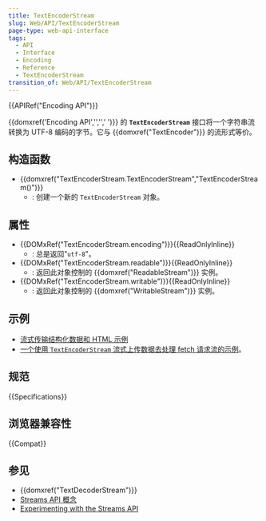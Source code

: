 ```yaml
---
title: TextEncoderStream
slug: Web/API/TextEncoderStream
page-type: web-api-interface
tags:
  - API
  - Interface
  - Encoding
  - Reference
  - TextEncoderStream
transition_of: Web/API/TextEncoderStream
---
```

{{APIRef("Encoding API")}}

{{domxref('Encoding API','','',' ')}} 的 **`TextEncoderStream`** 接口将一个字符串流转换为 UTF-8 编码的字节。它与 {{domxref("TextEncoder")}} 的流形式等价。

## 构造函数

- {{domxref("TextEncoderStream.TextEncoderStream","TextEncoderStream()")}}
  - : 创建一个新的 `TextEncoderStream` 对象。

## 属性

- {{DOMxRef("TextEncoderStream.encoding")}}{{ReadOnlyInline}}
  - : 总是返回"`utf-8`"。
- {{DOMxRef("TextEncoderStream.readable")}}{{ReadOnlyInline}}
  - : 返回此对象控制的 {{domxref("ReadableStream")}} 实例。
- {{DOMxRef("TextEncoderStream.writable")}}{{ReadOnlyInline}}
  - : 返回此对象控制的 {{domxref("WritableStream")}} 实例。

## 示例

- [流式传输结构化数据和 HTML 示例](https://streams.spec.whatwg.org/demos/)
- [一个使用 `TextEncoderStream` 流式上传数据去处理 fetch 请求流的示例](https://glitch.com/~fetch-request-stream)。

## 规范

{{Specifications}}

## 浏览器兼容性

{{Compat}}

## 参见

- {{domxref("TextDecoderStream")}}
- [Streams API 概念](/zh-CN/docs/Web/API/Streams_API/Concepts)
- [Experimenting with the Streams API](https://deanhume.com/experimenting-with-the-streams-api/)
